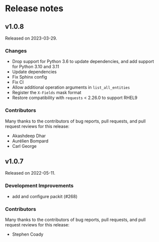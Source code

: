 # Release notes

<!-- towncrier release notes start -->

## v1.0.8

Released on 2023-03-29.

### Changes

- Drop support for Python 3.6 to update dependencies, and add support for Python 3.10 and 3.11
- Update dependencies
- Fix Sphinx config
- Fix CI
- Allow additional operation arguments in `list_all_entities`
- Register the `X-Fields` mask format
- Restore compatibility with `requests` < 2.26.0 to support RHEL9

### Contributors

Many thanks to the contributors of bug reports, pull requests, and pull request
reviews for this release:

- Akashdeep Dhar
- Aurélien Bompard
- Carl George

## v1.0.7

Released on 2022-05-11.

### Development Improvements

- add and configure packit (#268)

### Contributors

Many thanks to the contributors of bug reports, pull requests, and pull request
reviews for this release:

- Stephen Coady
